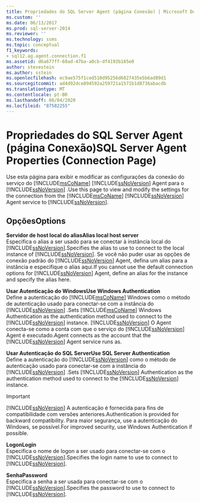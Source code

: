 ```yaml
---
title: Propriedades do SQL Server Agent (página Conexão) | Microsoft Docs
ms.custom: ''
ms.date: 06/13/2017
ms.prod: sql-server-2014
ms.reviewer: ''
ms.technology: ssms
ms.topic: conceptual
f1_keywords:
- sql12.ag.agent.connection.f1
ms.assetid: d6a677ff-60ad-47ba-a0cb-df4193b165e0
author: stevestein
ms.author: sstein
ms.openlocfilehash: ec9ae575f1ced510d95256d6827435e5b6ad89d1
ms.sourcegitcommit: ad4d92dce894592a259721a1571b1d8736abacdb
ms.translationtype: MT
ms.contentlocale: pt-BR
ms.lasthandoff: 08/04/2020
ms.locfileid: "87582255"
---
```

# <a name="sql-server-agent-properties-connection-page"></a><span data-ttu-id="7f8b0-102">Propriedades do SQL Server Agent (página Conexão)</span><span class="sxs-lookup"><span data-stu-id="7f8b0-102">SQL Server Agent Properties (Connection Page)</span></span>
  <span data-ttu-id="7f8b0-103">Use esta página para exibir e modificar as configurações da conexão do serviço do [!INCLUDE[msCoName](../../includes/msconame-md.md)] [!INCLUDE[ssNoVersion](../../includes/ssnoversion-md.md)] Agent para o [!INCLUDE[ssNoVersion](../../includes/ssnoversion-md.md)] .</span><span class="sxs-lookup"><span data-stu-id="7f8b0-103">Use this page to view and modify the settings for the connection from the [!INCLUDE[msCoName](../../includes/msconame-md.md)] [!INCLUDE[ssNoVersion](../../includes/ssnoversion-md.md)] Agent service to [!INCLUDE[ssNoVersion](../../includes/ssnoversion-md.md)].</span></span>  
  
## <a name="options"></a><span data-ttu-id="7f8b0-104">Opções</span><span class="sxs-lookup"><span data-stu-id="7f8b0-104">Options</span></span>  
 <span data-ttu-id="7f8b0-105">**Servidor de host local do alias**</span><span class="sxs-lookup"><span data-stu-id="7f8b0-105">**Alias local host server**</span></span>  
 <span data-ttu-id="7f8b0-106">Especifica o alias a ser usado para se conectar à instância local do [!INCLUDE[ssNoVersion](../../includes/ssnoversion-md.md)].</span><span class="sxs-lookup"><span data-stu-id="7f8b0-106">Specifies the alias to use to connect to the local instance of [!INCLUDE[ssNoVersion](../../includes/ssnoversion-md.md)].</span></span> <span data-ttu-id="7f8b0-107">Se você não puder usar as opções de conexão padrão do [!INCLUDE[ssNoVersion](../../includes/ssnoversion-md.md)] Agent, defina um alias para a instância e especifique o alias aqui.</span><span class="sxs-lookup"><span data-stu-id="7f8b0-107">If you cannot use the default connection options for [!INCLUDE[ssNoVersion](../../includes/ssnoversion-md.md)] Agent, define an alias for the instance and specify the alias here.</span></span>  
  
 <span data-ttu-id="7f8b0-108">**Usar Autenticação do Windows**</span><span class="sxs-lookup"><span data-stu-id="7f8b0-108">**Use Windows Authentication**</span></span>  
 <span data-ttu-id="7f8b0-109">Define a autenticação do [!INCLUDE[msCoName](../../includes/msconame-md.md)] Windows como o método de autenticação usado para conectar-se com a instância do [!INCLUDE[ssNoVersion](../../includes/ssnoversion-md.md)] .</span><span class="sxs-lookup"><span data-stu-id="7f8b0-109">Sets [!INCLUDE[msCoName](../../includes/msconame-md.md)] Windows Authentication as the authentication method used to connect to the [!INCLUDE[ssNoVersion](../../includes/ssnoversion-md.md)] instance.</span></span> [!INCLUDE[ssNoVersion](../../includes/ssnoversion-md.md)] <span data-ttu-id="7f8b0-110">O Agent conecta-se como a conta com que o serviço do [!INCLUDE[ssNoVersion](../../includes/ssnoversion-md.md)] Agent é executado.</span><span class="sxs-lookup"><span data-stu-id="7f8b0-110">Agent connects as the account that the [!INCLUDE[ssNoVersion](../../includes/ssnoversion-md.md)] Agent service runs as.</span></span>  
  
 <span data-ttu-id="7f8b0-111">**Usar Autenticação do SQL Server**</span><span class="sxs-lookup"><span data-stu-id="7f8b0-111">**Use SQL Server Authentication**</span></span>  
 <span data-ttu-id="7f8b0-112">Define a autenticação do [!INCLUDE[ssNoVersion](../../includes/ssnoversion-md.md)] como o método de autenticação usado para conectar-se com a instância do [!INCLUDE[ssNoVersion](../../includes/ssnoversion-md.md)] .</span><span class="sxs-lookup"><span data-stu-id="7f8b0-112">Sets [!INCLUDE[ssNoVersion](../../includes/ssnoversion-md.md)] Authentication as the authentication method used to connect to the [!INCLUDE[ssNoVersion](../../includes/ssnoversion-md.md)] instance.</span></span>  
  
> [!IMPORTANT]  
>  [!INCLUDE[ssNoVersion](../../includes/ssnoversion-md.md)] <span data-ttu-id="7f8b0-113">A autenticação é fornecida para fins de compatibilidade com versões anteriores.</span><span class="sxs-lookup"><span data-stu-id="7f8b0-113">Authentication is provided for backward compatibility.</span></span> <span data-ttu-id="7f8b0-114">Para maior segurança, use a autenticação do Windows, se possível.</span><span class="sxs-lookup"><span data-stu-id="7f8b0-114">For improved security, use Windows Authentication if possible.</span></span>  
  
 <span data-ttu-id="7f8b0-115">**Logon**</span><span class="sxs-lookup"><span data-stu-id="7f8b0-115">**Login**</span></span>  
 <span data-ttu-id="7f8b0-116">Especifica o nome de logon a ser usado para conectar-se com o [!INCLUDE[ssNoVersion](../../includes/ssnoversion-md.md)].</span><span class="sxs-lookup"><span data-stu-id="7f8b0-116">Specifies the login name to use to connect to [!INCLUDE[ssNoVersion](../../includes/ssnoversion-md.md)].</span></span>  
  
 <span data-ttu-id="7f8b0-117">**Senha**</span><span class="sxs-lookup"><span data-stu-id="7f8b0-117">**Password**</span></span>  
 <span data-ttu-id="7f8b0-118">Especifica a senha a ser usada para conectar-se com o [!INCLUDE[ssNoVersion](../../includes/ssnoversion-md.md)].</span><span class="sxs-lookup"><span data-stu-id="7f8b0-118">Specifies the password to use to connect to [!INCLUDE[ssNoVersion](../../includes/ssnoversion-md.md)].</span></span>  
  
  

